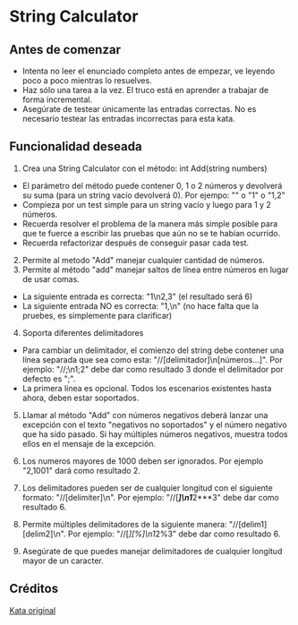 # String Calculator

## Antes de comenzar

* Intenta no leer el enunciado completo antes de empezar, ve leyendo poco a poco mientras lo resuelves.
* Haz sólo una tarea a la vez. El truco está en aprender a trabajar de forma incremental.
* Asegúrate de testear únicamente las entradas correctas. No es necesario testear las entradas incorrectas para esta kata.

## Funcionalidad deseada

1. Crea una String Calculator con el método: int Add(string numbers)
  * El parámetro del método puede contener 0, 1 o 2 números y devolverá su suma (para un string vacío devolverá 0). Por ejempo: "" o "1" o "1,2"
  * Compieza por un test simple para un string vacío y luego para 1 y 2 números.
  * Recuerda resolver el problema de la manera más simple posible para que te fuerce a escribir las pruebas que aún no se te habían ocurrido.
  * Recuerda refactorizar después de conseguir pasar cada test.
2. Permite al metodo "Add" manejar cualquier cantidad de números.
3. Permite al método "add" manejar saltos de línea entre números en lugar de usar comas.
  * La siguiente entrada es correcta: "1\n2,3" (el resultado será 6)
  * La siguiente entrada NO es correcta: "1,\n" (no hace falta que la pruebes, es simplemente para clarificar)
4. Soporta diferentes delimitadores
  * Para cambiar un delimitador, el comienzo del string debe contener una línea separada que sea como esta: "//[delimitador]\n[números...]". Por ejemplo: "//;\n1;2" debe dar como resultado 3 donde el delimitador por defecto es ";".
  * La primera línea es opcional. Todos los escenarios existentes hasta ahora, deben estar soportados.
5. Llamar al método "Add" con números negativos deberá lanzar una excepción con el texto "negativos no soportados" y el número negativo que ha sido pasado. Si hay múltiples números negativos, muestra todos ellos en el mensaje de la excepción.
6. Los numeros mayores de 1000 deben ser ignorados. Por ejemplo "2,1001" dará como resultado 2.

7. Los delimitadores pueden ser de cualquier longitud con el siguiente formato: "//[delimiter]\n". Por ejemplo: "//[***]\n1***2***3" debe dar como resultado 6.
8. Permite múltiples delimitadores de la siguiente manera: "//[delim1][delim2]\n". Por ejemplo: "//[*][%]\n1*2%3" debe dar como resultado 6.
9. Asegúrate de que puedes manejar delimitadores de cualquier longitud mayor de un caracter.

## Créditos

[Kata original](http://osherove.com/tdd-kata-1/)